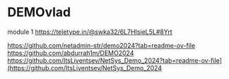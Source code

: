 # DEMOvlad

module 1
https://teletype.in/@swka32/6L7HIsieL5L#8Yrt

https://github.com/netadmin-str/demo2024?tab=readme-ov-file
https://github.com/abdurrah1m/DEMO2024
https://github.com/ItsLiventsev/NetSys_Demo_2024?tab=readme-ov-file](https://github.com/ItsLiventsev/NetSys_Demo_2024

